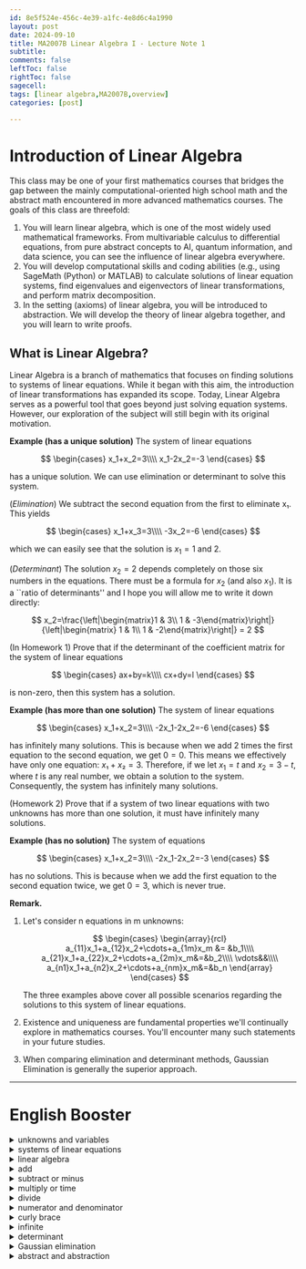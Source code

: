 ```yaml
---
id: 8e5f524e-456c-4e39-a1fc-4e8d6c4a1990
layout: post
date: 2024-09-10
title: MA2007B Linear Algebra I - Lecture Note 1
subtitle: 
comments: false
leftToc: false
rightToc: false
sagecell: 
tags: [linear algebra,MA2007B,overview]
categories: [post]

---
```


# Introduction of Linear Algebra


This class may be one of your first mathematics courses that bridges the gap between the mainly computational-oriented high school math and the abstract math encountered in more advanced mathematics courses. The goals of this class are threefold:

1. You will learn linear algebra, which is one of the most widely used mathematical frameworks. From multivariable calculus to differential equations, from pure abstract concepts to AI, quantum information, and data science, you can see the influence of linear algebra everywhere.
2. You will develop computational skills and coding abilities (e.g., using SageMath (Python) or MATLAB) to calculate solutions of linear equation systems, find eigenvalues and eigenvectors of linear transformations, and perform matrix decomposition.
3. In the setting (axioms) of linear algebra, you will be introduced to abstraction. We will develop the theory of linear algebra together, and you will learn to write proofs.

## What is Linear Algebra?


Linear Algebra is a branch of mathematics that focuses on finding solutions to systems of linear equations. While it began with this aim, the introduction of linear transformations has expanded its scope. Today, Linear Algebra serves as a powerful tool that goes beyond just solving equation systems. However, our exploration of the subject will still begin with its original motivation.


**Example (has a unique solution)** The system of linear equations


$$
\begin{cases}
x_1+x_2=3\\\\
x_1-2x_2=-3
\end{cases}
$$


has a unique solution. We can use elimination or determinant to solve this system.


(_Elimination_) We subtract the second equation from the first to eliminate x₁. This yields


$$
\begin{cases}
x_1+x_3=3\\\\
-3x_2=-6
\end{cases}
$$


which we can easily see that the solution is $x_1=1$ and 2.


(_Determinant_) The solution $x_2=2$ depends completely on those six numbers in the equations. There must be a formula for $x_2$ (and also $x_1$). It is a ``ratio of determinants'' and I hope you will allow me to write it down directly:


 


$$
x_2=\frac{\left|\begin{matrix}1 & 3\\ 1 & -3\end{matrix}\right|}{\left|\begin{matrix} 1 & 1\\ 1 & -2\end{matrix}\right|} = 2
$$


(In Homework 1) Prove that if the determinant of the coefficient matrix for the system of linear equations


$$
\begin{cases}
ax+by=k\\\\
cx+dy=l
\end{cases}
$$


is non-zero, then this system has a solution.


**Example (has more than one solution)** The system of linear equations


$$
\begin{cases}
x_1+x_2=3\\\\
-2x_1-2x_2=-6
\end{cases}
$$


has infinitely many solutions. This is because when we add $2$ times the first equation to the second equation, we get $0 = 0$. This means we effectively have only one equation: $x₁ + x₂ = 3$. Therefore, if we let $x_1 = t$ and $x_2 = 3 - t$, where $t$ is any real number, we obtain a solution to the system. Consequently, the system has infinitely many solutions.


(Homework 2) Prove that if a system of two linear equations with two unknowns has more than one solution, it must have infinitely many solutions.


**Example (has no solution)** The system of equations


$$
\begin{cases}
x_1+x_2=3\\\\
-2x_1-2x_2=-3
\end{cases}
$$


has no solutions. This is because when we add the first equation to the second equation twice, we get $0=3$, which is never true.


**Remark.** 

1. Let's consider n equations in m unknowns:

	$$
	\begin{cases}
	\begin{array}{rcl}
	a_{11}x_1+a_{12}x_2+\cdots+a_{1m}x_m &= &b_1\\\\
	a_{21}x_1+a_{22}x_2+\cdots+a_{2m}x_m&=&b_2\\\\
	\vdots&&\\\\
	a_{n1}x_1+a_{n2}x_2+\cdots+a_{nm}x_m&=&b_n
	\end{array}
	\end{cases}
	$$


	The three examples above cover all possible scenarios regarding the solutions to this system of linear equations.

2. Existence and uniqueness are fundamental properties we'll continually explore in mathematics courses. You'll encounter many such statements in your future studies.
3. When comparing elimination and determinant methods, Gaussian Elimination is generally the superior approach.

---


# English Booster

<details>
  <summary>unknowns and variables</summary>


未知數與變數



  </details><details>
  <summary>systems of linear equations</summary>


線性聯立方程
People also use: linear equation system



  </details><details>
  <summary>linear algebra</summary>


線性代數



  </details><details>
  <summary>add</summary>


加



  </details><details>
  <summary>subtract or minus</summary>


減



  </details><details>
  <summary>multiply or time</summary>


乘



  </details><details>
  <summary>divide</summary>


除



  </details><details>
  <summary>numerator and denominator</summary>


分子和分母



  </details><details>
  <summary>curly brace</summary>


花括弧



  </details><details>
  <summary>infinite</summary>


無限，無窮



  </details><details>
  <summary>determinant</summary>


行列式



  </details><details>
  <summary>Gaussian elimination</summary>


高斯消去法



  </details><details>
  <summary>abstract and abstraction</summary>


抽象的 與 抽象法
ps: the suffix “-tion” is used to form nouns from verbs or stems that aren't nouns. It is usually used to describe a method



  </details>